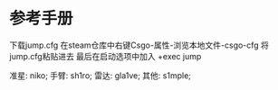 # 参考手册
下载jump.cfg
在steam仓库中右键Csgo-属性-浏览本地文件-csgo-cfg
将jump.cfg粘贴进去
最后在启动选项中加入 +exec jump

准星: niko;
手臂: sh1ro;
雷达: gla1ve;
其他: s1mple;
